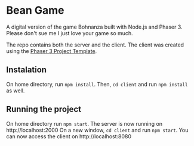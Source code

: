 # Bean Game
A digital version of the game Bohnanza built with Node.js and Phaser 3. 
Please don't sue me I just love your game so much. 

The repo contains both the server and the client. The client was created using the [Phaser 3 Project Template](https://github.com/photonstorm/phaser3-project-template.git).

## Instalation
On home directory, run `npm install`. Then, `cd client` and run `npm install` as well.

## Running the project
On home directory run `npm start`. The server is now running on http://localhost:2000
On a new window, `cd client` and run `npm start`. You can now access the client on http://localhost:8080